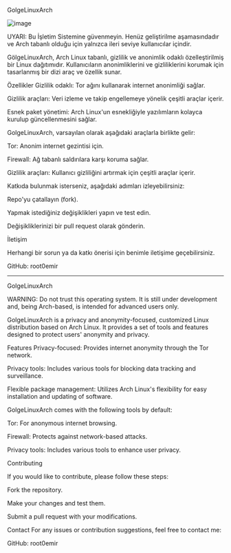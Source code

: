 GolgeLinuxArch 

![image](https://github.com/user-attachments/assets/20e07fcc-4e06-4470-9b23-00c2da84c71b)


UYARI: Bu İşletim Sistemine güvenmeyin. Henüz geliştirilme aşamasındadır ve Arch tabanlı olduğu için yalnızca ileri seviye kullanıcılar içindir.

GölgeLinuxArch, Arch Linux tabanlı, gizlilik ve anonimlik odaklı özelleştirilmiş bir Linux dağıtımıdır. Kullanıcıların anonimliklerini ve gizliliklerini korumak için tasarlanmış bir dizi araç ve özellik sunar.

Özellikler
Gizlilik odaklı: Tor ağını kullanarak  internet anonimliği sağlar.

Gizlilik araçları: Veri izleme ve takip engellemeye yönelik çeşitli araçlar içerir.

Esnek paket yönetimi: Arch Linux'un esnekliğiyle yazılımların kolayca kurulup güncellenmesini sağlar.


GolgeLinuxArch, varsayılan olarak aşağıdaki araçlarla birlikte gelir:

Tor: Anonim internet gezintisi için.

Firewall: Ağ tabanlı saldırılara karşı koruma sağlar.

Gizlilik araçları: Kullanıcı gizliliğini artırmak için çeşitli araçlar içerir.


Katkıda bulunmak isterseniz, aşağıdaki adımları izleyebilirsiniz:

Repo'yu çatallayın (fork).

Yapmak istediğiniz değişiklikleri yapın ve test edin.

Değişikliklerinizi bir pull request olarak gönderin.


İletişim

Herhangi bir sorun ya da katkı önerisi için benimle iletişime geçebilirsiniz.

GitHub: root0emir


--------------------------------------------------------------------------------------------------------------------------------

GolgeLinuxArch

WARNING: Do not trust this operating system. It is still under development and, being Arch-based, is intended for advanced users only.

GolgeLinuxArch is a privacy and anonymity-focused, customized Linux distribution based on Arch Linux. It provides a set of tools and features designed to protect users' anonymity and privacy.

Features
Privacy-focused: Provides internet anonymity through the Tor network.

Privacy tools: Includes various tools for blocking data tracking and surveillance.

Flexible package management: Utilizes Arch Linux's flexibility for easy installation and updating of software.

GolgeLinuxArch comes with the following tools by default:

Tor: For anonymous internet browsing.

Firewall: Protects against network-based attacks.

Privacy tools: Includes various tools to enhance user privacy.

Contributing

If you would like to contribute, please follow these steps:

Fork the repository.

Make your changes and test them.

Submit a pull request with your modifications.

Contact
For any issues or contribution suggestions, feel free to contact me:

GitHub: root0emir
